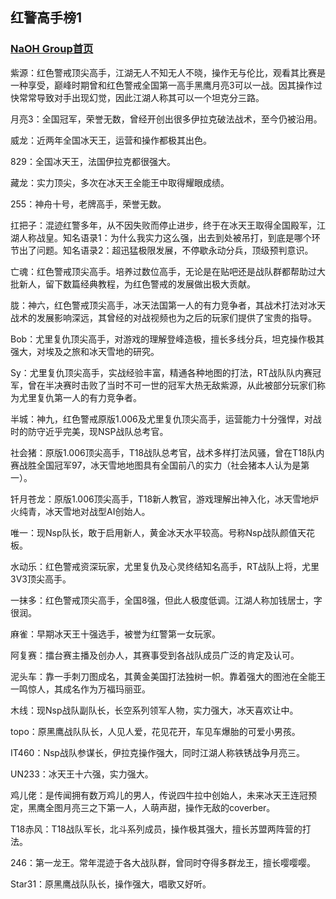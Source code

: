 ## 红警高手榜1

### [NaOH Group首页](index.md)

紫源：红色警戒顶尖高手，江湖无人不知无人不晓，操作无与伦比，观看其比赛是一种享受，巅峰时期曾和红色警戒全国第一高手黑鹰月亮3可以一战。因其操作过快常常导致对手出现幻觉，因此江湖人称其可以一个坦克分三路。

月亮3：全国冠军，荣誉无数，曾经开创出很多伊拉克破法战术，至今仍被沿用。

威龙：近两年全国冰天王，运营和操作都极其出色。

829：全国冰天王，法国伊拉克都很强大。

藏龙：实力顶尖，多次在冰天王全能王中取得耀眼成绩。

255：神舟十号，老牌高手，荣誉无数。

扛把子：混迹红警多年，从不因失败而停止进步，终于在冰天王取得全国殿军，江湖人称战皇。知名语录1：为什么我实力这么强，出去到处被吊打，到底是哪个环节出了问题。知名语录2：超迅猛极限发展，不停歇永动分兵，顶级预判意识。

亡魂：红色警戒顶尖高手。培养过数位高手，无论是在贴吧还是战队群都帮助过大批新人，留下数篇经典教程，为红色警戒的发展做出极大贡献。

胧：神六，红色警戒顶尖高手，冰天法国第一人的有力竞争者，其战术打法对冰天战术的发展影响深远，其曾经的对战视频也为之后的玩家们提供了宝贵的指导。

Bob：尤里复仇顶尖高手，对游戏的理解登峰造极，擅长多线分兵，坦克操作极其强大，对埃及之旅和冰天雪地的研究。

Sy：尤里复仇顶尖高手，实战经验丰富，精通各种地图的打法，RT战队队内赛冠军，曾在半决赛时击败了当时不可一世的冠军大热无敌紫源，从此被部分玩家们称为尤里复仇第一人的有力竞争者。

半城：神九，红色警戒原版1.006及尤里复仇顶尖高手，运营能力十分强悍，对战时的防守近乎完美，现NSP战队总考官。

社会猪：原版1.006顶尖高手，T18战队总考官，战术多样打法风骚，曾在T18队内赛战胜全国冠军97，冰天雪地地图具有全国前八的实力（社会猪本人认为是第一）。

钎月苍龙：原版1.006顶尖高手，T18新人教官，游戏理解出神入化，冰天雪地炉火纯青，冰天雪地对战型AI创始人。

唯一：现Nsp队长，敢于启用新人，黄金冰天水平较高。号称Nsp战队颜值天花板。

水动乐：红色警戒资深玩家，尤里复仇及心灵终结知名高手，RT战队上将，尤里3V3顶尖高手。

一抹多：红色警戒顶尖高手，全国8强，但此人极度低调。江湖人称加钱居士，字很润。

麻雀：早期冰天王十强选手，被誉为红警第一女玩家。

阿复赛：擂台赛主播及创办人，其赛事受到各战队成员广泛的肯定及认可。

泥头车：靠一手刺刀图成名，其黄金美国打法独树一帜。靠着强大的图池在全能王一鸣惊人，其成名作为万福玛丽亚。

木线：现Nsp战队副队长，长空系列领军人物，实力强大，冰天喜欢让中。

topo：原黑鹰战队队长，人见人爱，花见花开，车见车爆胎的可爱小男孩。

IT460：Nsp战队参谋长，伊拉克操作强大，同时江湖人称铁锈战争月亮三。

UN233：冰天王十六强，实力强大。

鸡儿佬：是传闻拥有数万鸡儿的男人，传说四牛拉中创始人，未来冰天王连冠预定，黑鹰全图月亮三之下第一人，人萌声甜，操作无敌的coverber。

T18赤风：T18战队军长，北斗系列成员，操作极其强大，擅长苏盟两阵营的打法。

246：第一龙王。常年混迹于各大战队群，曾同时夺得多群龙王，擅长嘤嘤嘤。

Star31：原黑鹰战队队长，操作强大，唱歌又好听。
